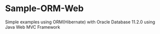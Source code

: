 # Sample-ORM-Web
Simple examples using ORM(Hibernate) with Oracle Database 11.2.0 using Java Web MVC Framework
